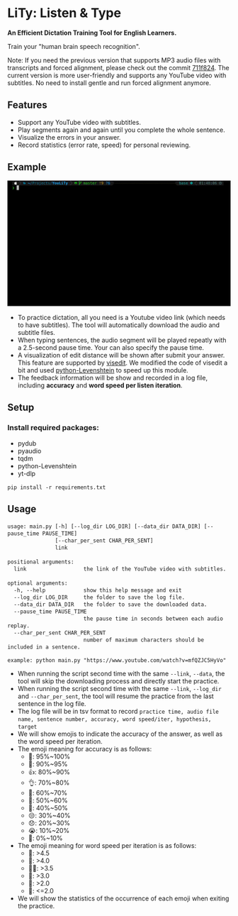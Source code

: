 # LiTy: Listen &amp; Type

**An Efficient Dictation Training Tool for English Learners.**

Train your "human brain speech recognition".

Note: If you need the previous version that supports MP3 audio files with transcripts and forced alignment, please check out the commit [711f824](https://github.com/voidism/LiTy/tree/711f824a9fb799196f0ddc46ad3518191ad4a922). The current version is more user-friendly and supports any YouTube video with subtitles. No need to install gentle and run forced alignment anymore.

## Features
- Support any YouTube video with subtitles.
- Play segments again and again until you complete the whole sentence.
- Visualize the errors in your answer.
- Record statistics (error rate, speed) for personal reviewing.

## Example

![usage](LiTy-demo.gif)

- To practice dictation, all you need is a Youtube video link (which needs to have subtitles). The tool will automatically download the audio and subtitle files.
- When typing sentences, the audio segment will be played repeatly with a 2.5-second pause time. Your can also specify the pause time.
- A visualization of edit distance will be shown after submit your answer. This feature are supported by [visedit](https://github.com/ukiuki-satoshi/visedit/). We modified the code of visedit a bit and used [python-Levenshtein](https://github.com/ztane/python-Levenshtein/) to speed up this module.
- The feedback information will be show and recorded in a log file, including **accuracy** and **word speed per listen iteration**.

## Setup

### Install required packages:

- pydub
- pyaudio
- tqdm
- python-Levenshtein
- yt-dlp

```
pip install -r requirements.txt
```

## Usage

```
usage: main.py [-h] [--log_dir LOG_DIR] [--data_dir DATA_DIR] [--pause_time PAUSE_TIME]
               [--char_per_sent CHAR_PER_SENT]
               link

positional arguments:
  link                  the link of the YouTube video with subtitles.

optional arguments:
  -h, --help            show this help message and exit
  --log_dir LOG_DIR     the folder to save the log file.
  --data_dir DATA_DIR   the folder to save the downloaded data.
  --pause_time PAUSE_TIME
                        the pause time in seconds between each audio replay.
  --char_per_sent CHAR_PER_SENT
                        number of maximum characters should be included in a sentence.
```

```
example: python main.py "https://www.youtube.com/watch?v=mfQZJC5HyVo"
```

- When running the script second time with the same `--link`, `--data`, the tool will skip the downloading process and directly start the practice.
- When running the script second time with the same `--link`, `--log_dir` and `--char_per_sent`, the tool will resume the practice from the last sentence in the log file.
- The log file will be in tsv format to record `practice time, audio file name, sentence number, accuracy, word speed/iter, hypothesis, target`
- We will show emojis to indicate the accuracy of the answer, as well as the word speed per iteration.
- The emoji meaning for accuracy is as follows:
  - 💯: 95%~100%
  - 👏: 90%~95%
  - 👍: 80%~90%
  - 👌: 70%~80%
  - 👀: 60%~70%
  - 🤔: 50%~60%
  - 🤨: 40%~50%
  - 😒: 30%~40%
  - 😞: 20%~30%
  - 😭: 10%~20%
  - 🤬: 0%~10%
- The emoji meaning for word speed per iteration is as follows:
  - 🚀: >4.5
  - 💨: >4.0
  - 🏃‍♂️: >3.5
  - 🐇: >3.0
  - 🐢: >2.0
  - 🐌: <=2.0
- We will show the statistics of the occurrence of each emoji when exiting the practice.